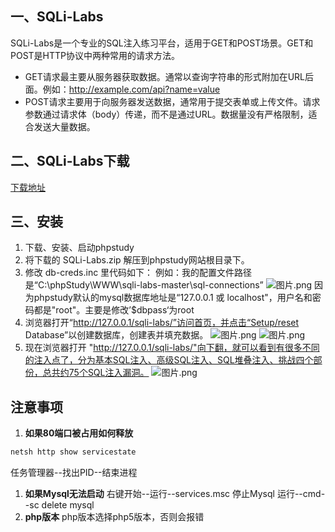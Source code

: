 ## 一、SQLi-Labs
SQLi-Labs是一个专业的SQL注入练习平台，适用于GET和POST场景。GET和POST是HTTP协议中两种常用的请求方法。
- GET请求最主要从服务器获取数据。通常以查询字符串的形式附加在URL后面。例如：http://example.com/api?name=value
- POST请求主要用于向服务器发送数据，通常用于提交表单或上传文件。请求参数通过请求体（body）传递，而不是通过URL。数据量没有严格限制，适合发送大量数据。

## 二、SQLi-Labs下载
[下载地址](https://github.com/Audi-1/sqli-labs)

## 三、安装
1. 下载、安装、启动phpstudy
2. 将下载的 SQLi-Labs.zip 解压到phpstudy网站根目录下。
3. 修改 db-creds.inc 里代码如下：
例如：我的配置文件路径是“C:\phpStudy\WWW\sqli-labs-master\sql-connections”
![图片.png](https://pic.myla.eu.org/file/1741179360031_图片.png)
因为phpstudy默认的mysql数据库地址是“127.0.0.1 或 localhost"，用户名和密码都是"root"。主要是修改’$dbpass‘为root
4. 浏览器打开“http://127.0.0.1/sqli-labs/”访问首页，并点击“Setup/reset Database”以创建数据库，创建表并填充数据。
![图片.png](https://pic.myla.eu.org/file/1741179424741_图片.png)
![图片.png](https://pic.myla.eu.org/file/1741179454080_图片.png)
5. 现在浏览器打开 "http://127.0.0.1/sqli-labs/"向下翻，就可以看到有很多不同的注入点了，分为基本SQL注入、高级SQL注入、SQL堆叠注入、挑战四个部份，总共约75个SQL注入漏洞。
![图片.png](https://pic.myla.eu.org/file/1741179502770_图片.png)

## 注意事项
1. **如果80端口被占用如何释放**
```bash
netsh http show servicestate
```
任务管理器--找出PID--结束进程
1. **如果Mysql无法启动**
右键开始--运行--services.msc
停止Mysql
运行--cmd--sc delete mysql
1. **php版本**
php版本选择php5版本，否则会报错